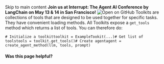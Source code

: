 Skip to main content
**Join us at Interrupt: The Agent AI Conference by LangChain on May 13 & 14 in San Francisco!**
![Open on GitHub](https://img.shields.io/badge/Open%20on%20GitHub-grey?logo=github&logoColor=white)
Toolkits are collections of tools that are designed to be used together for specific tasks. They have convenient loading methods.
All Toolkits expose a `get_tools` method which returns a list of tools. You can therefore do:
```
# Initialize a toolkittoolkit = ExampleTookit(...)# Get list of toolstools = toolkit.get_tools()# Create agentagent = create_agent_method(llm, tools, prompt)
```

#### Was this page helpful?
